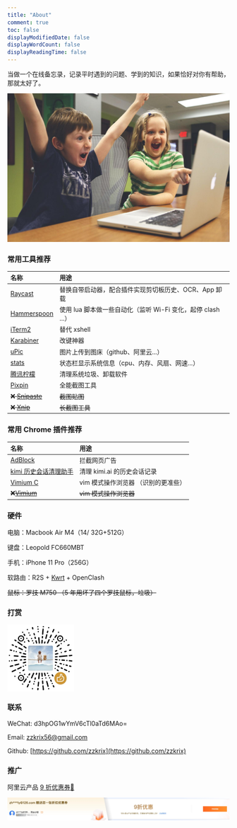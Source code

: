 ```yaml
---
title: "About"
comment: true
toc: false
displayModifiedDate: false
displayWordCount: false
displayReadingTime: false
---
```


当做一个在线备忘录，记录平时遇到的问题、学到的知识，如果恰好对你有帮助，那就太好了。

![eureka](https://raw.githubusercontent.com/zzkrix/blog-images/main/assets/2024-01-22-14-51-MgyDly.jpg)

### 常用工具推荐

| 名称                                              | 用途                                                         |
| :------------------------------------------------ | :----------------------------------------------------------- |
| [Raycast](https://www.raycast.com/)               | 替换自带启动器，配合插件实现剪切板历史、OCR、App 卸载        |
| [Hammerspoon](https://www.hammerspoon.org/)       | 使用 lua 脚本做一些自动化（监听 Wi-Fi 变化，起停 clash ...） |
| [iTerm2](https://iterm2.com/)                     | 替代 xshell                                                  |
| [Karabiner](https://karabiner-elements.pqrs.org/) | 改键神器                                                     |
| [uPic](https://github.com/gee1k/uPic)             | 图片上传到图床（github、阿里云...）                          |
| [stats](https://github.cPm/exelban/stats)         | 状态栏显示系统信息（cpu、内存、风扇、网速...）               |
| [腾讯柠檬](https://lemon.qq.com/)                 | 清理系统垃圾、卸载软件                                       |
| [Pixpin](https://pixpin.cn/)                      | 全能截图工具                                                 |
| ~~❌ [Snipaste](https://zh.snipaste.com/)~~       | ~~截图贴图~~                                                 |
| ~~❌ [Xnip](https://zh.xnipapp.com/)~~            | ~~长截图工具~~                                               |

### 常用 Chrome 插件推荐

| 名称                                                                                                                                                                             | 用途                                |
| :------------------------------------------------------------------------------------------------------------------------------------------------------------------------------- | :---------------------------------- |
| [AdBlock](https://chromewebstore.google.com/detail/adblock-%E6%8B%A6%E6%88%AA%E6%95%B4%E4%B8%AA%E7%BD%91%E7%BB%9C%E7%9A%84%E5%B9%BF%E5%91%8A/gighmmpiobklfepjocnamgkkbiglidom)   | 拦截网页广告                        |
| [kimi 历史会话清理助手](https://chromewebstore.google.com/detail/kimi-%E5%8E%86%E5%8F%B2%E4%BC%9A%E8%AF%9D%E6%B8%85%E7%90%86%E5%8A%A9%E6%89%8B/pjjimhcohddafofeloikfbpbbejkoiff) | 清理 kimi.ai 的历史会话记录         |
| [Vimium C](https://chromewebstore.google.com/detail/vimium-c-%E5%85%A8%E9%94%AE%E7%9B%98%E6%93%8D%E4%BD%9C%E6%B5%8F%E8%A7%88%E5%99%A8/hfjbmagddngcpeloejdejnfgbamkjaeg?hl=zh-CN) | vim 模式操作浏览器 （识别的更准些） |
| ~~❌[Vimium](https://chromewebstore.google.com/detail/vimium/dbepggeogbaibhgnhhndojpepiihcmeb)~~                                                                                 | ~~vim 模式操作浏览器~~              |

### 硬件

电脑：Macbook Air M4（14/ 32G+512G）

键盘：Leopold FC660MBT

手机：iPhone 11 Pro（256G）

软路由：R2S + [Kwrt](https://github.com/kiddin9/Kwrt) + OpenClash

~~鼠标：罗技 M750 （5 年用坏了四个罗技鼠标，垃圾）~~

### 打赏

<div style="display: flex; gap: 0; justify-content: flex-start; align-items: flex-start;">
    <img src="https://raw.githubusercontent.com/zzkrix/blog-images/main/assets/zs-mini.jpg" style="width: 30%; margin: 0; padding: 0;">
</div>

### 联系

WeChat: d3hpOG1wYmV6cTl0aTd6MAo=

Email: [zzkrix56@gmail.com](mailto:zzkrix56@gmail.com)

Github: [https://github.com/zzkrix](https://github.com/zzkrix)

### 推广

阿里云产品 [9 折优惠券🔗](https://www.aliyun.com/minisite/goods?userCode=4zfrxakm)

![img](https://raw.githubusercontent.com/zzkrix/blog-images/main/assets/2025-07-23-15-25-27-gcX80x.jpg)
